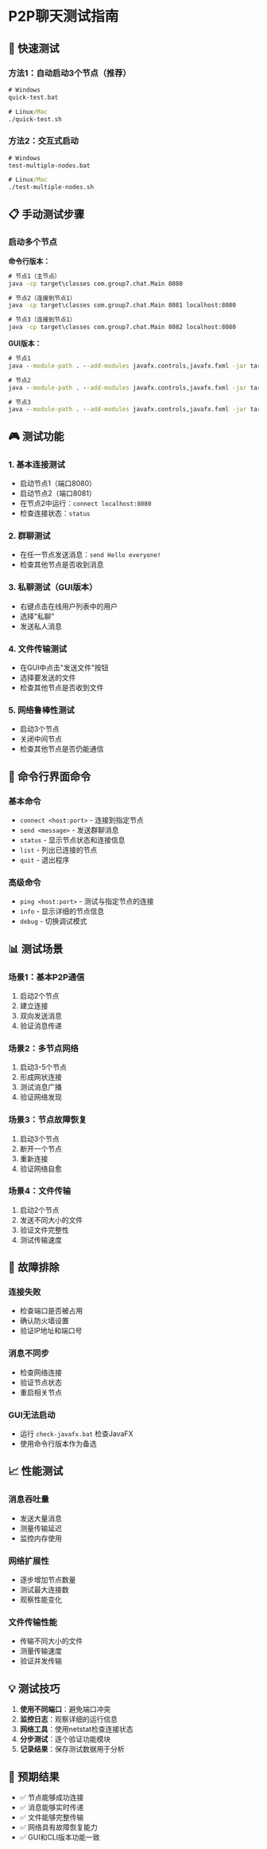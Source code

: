 # P2P聊天测试指南

## 🚀 快速测试

### 方法1：自动启动3个节点（推荐）
```cmd
# Windows
quick-test.bat

# Linux/Mac
./quick-test.sh
```

### 方法2：交互式启动
```cmd
# Windows
test-multiple-nodes.bat

# Linux/Mac  
./test-multiple-nodes.sh
```

## 📋 手动测试步骤

### 启动多个节点

**命令行版本：**
```cmd
# 节点1（主节点）
java -cp target\classes com.group7.chat.Main 8080

# 节点2（连接到节点1）
java -cp target\classes com.group7.chat.Main 8081 localhost:8080

# 节点3（连接到节点1）
java -cp target\classes com.group7.chat.Main 8082 localhost:8080
```

**GUI版本：**
```cmd
# 节点1
java --module-path . --add-modules javafx.controls,javafx.fxml -jar target\p2p-chat-1.0-SNAPSHOT.jar 8080

# 节点2
java --module-path . --add-modules javafx.controls,javafx.fxml -jar target\p2p-chat-1.0-SNAPSHOT.jar 8081

# 节点3
java --module-path . --add-modules javafx.controls,javafx.fxml -jar target\p2p-chat-1.0-SNAPSHOT.jar 8082
```

## 🎮 测试功能

### 1. 基本连接测试
- 启动节点1（端口8080）
- 启动节点2（端口8081）
- 在节点2中运行：`connect localhost:8080`
- 检查连接状态：`status`

### 2. 群聊测试
- 在任一节点发送消息：`send Hello everyone!`
- 检查其他节点是否收到消息

### 3. 私聊测试（GUI版本）
- 右键点击在线用户列表中的用户
- 选择"私聊"
- 发送私人消息

### 4. 文件传输测试
- 在GUI中点击"发送文件"按钮
- 选择要发送的文件
- 检查其他节点是否收到文件

### 5. 网络鲁棒性测试
- 启动3个节点
- 关闭中间节点
- 检查其他节点是否仍能通信

## 🔧 命令行界面命令

### 基本命令
- `connect <host:port>` - 连接到指定节点
- `send <message>` - 发送群聊消息
- `status` - 显示节点状态和连接信息
- `list` - 列出已连接的节点
- `quit` - 退出程序

### 高级命令
- `ping <host:port>` - 测试与指定节点的连接
- `info` - 显示详细的节点信息
- `debug` - 切换调试模式

## 📊 测试场景

### 场景1：基本P2P通信
1. 启动2个节点
2. 建立连接
3. 双向发送消息
4. 验证消息传递

### 场景2：多节点网络
1. 启动3-5个节点
2. 形成网状连接
3. 测试消息广播
4. 验证网络发现

### 场景3：节点故障恢复
1. 启动3个节点
2. 断开一个节点
3. 重新连接
4. 验证网络自愈

### 场景4：文件传输
1. 启动2个节点
2. 发送不同大小的文件
3. 验证文件完整性
4. 测试传输速度

## 🐛 故障排除

### 连接失败
- 检查端口是否被占用
- 确认防火墙设置
- 验证IP地址和端口号

### 消息不同步
- 检查网络连接
- 验证节点状态
- 重启相关节点

### GUI无法启动
- 运行 `check-javafx.bat` 检查JavaFX
- 使用命令行版本作为备选

## 📈 性能测试

### 消息吞吐量
- 发送大量消息
- 测量传输延迟
- 监控内存使用

### 网络扩展性
- 逐步增加节点数量
- 测试最大连接数
- 观察性能变化

### 文件传输性能
- 传输不同大小的文件
- 测量传输速度
- 验证并发传输

## 💡 测试技巧

1. **使用不同端口**：避免端口冲突
2. **监控日志**：观察详细的运行信息
3. **网络工具**：使用netstat检查连接状态
4. **分步测试**：逐个验证功能模块
5. **记录结果**：保存测试数据用于分析

## 🎯 预期结果

- ✅ 节点能够成功连接
- ✅ 消息能够实时传递
- ✅ 文件能够完整传输
- ✅ 网络具有故障恢复能力
- ✅ GUI和CLI版本功能一致
